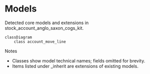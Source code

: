 # Models

Detected core models and extensions in stock_account_anglo_saxon_cogs_kit.

```mermaid
classDiagram
    class account_move_line
```

Notes
- Classes show model technical names; fields omitted for brevity.
- Items listed under _inherit are extensions of existing models.
